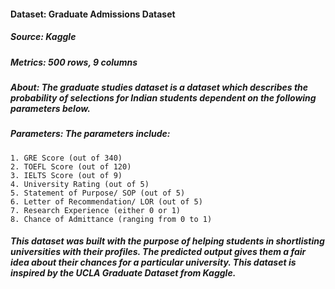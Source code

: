 #### Dataset: Graduate Admissions Dataset
##### Source: Kaggle
##### Metrics: 500 rows, 9 columns
##### About: The graduate studies dataset is a dataset which describes the probability of selections for Indian students dependent on the following parameters below.
##### Parameters: The parameters include:
    1. GRE Score (out of 340)
    2. TOEFL Score (out of 120)
    3. IELTS Score (out of 9)
    4. University Rating (out of 5)
    5. Statement of Purpose/ SOP (out of 5)
    6. Letter of Recommendation/ LOR (out of 5)
    7. Research Experience (either 0 or 1)
    8. Chance of Admittance (ranging from 0 to 1)
##### This dataset was built with the purpose of helping students in shortlisting universities with their profiles. The predicted output gives them a fair idea about their chances for a particular university. This dataset is inspired by the UCLA Graduate Dataset from Kaggle.
